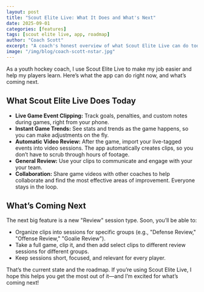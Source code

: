 ```yaml
---
layout: post
title: "Scout Elite Live: What It Does and What's Next"
date: 2025-09-01
categories: [features]
tags: [scout elite live, app, roadmap]
author: "Coach Scott"
excerpt: "A coach's honest overview of what Scout Elite Live can do today, and a look at the next features coming soon."
image: "/img/blog/coach-scott-nstar.jpg"
---
```


As a youth hockey coach, I use Scout Elite Live to make my job easier and help my players learn. Here’s what the app can do right now, and what’s coming next.

## What Scout Elite Live Does Today

- **Live Game Event Clipping:** Track goals, penalties, and custom notes during games, right from your phone.
- **Instant Game Trends:** See stats and trends as the game happens, so you can make adjustments on the fly.
- **Automatic Video Review:** After the game, import your live-tagged events into video sessions. The app automatically creates clips, so you don’t have to scrub through hours of footage.
- **General Review:** Use your clips to communicate and engage with your your team.
- **Collaboration:** Share game videos with other coaches to help collaborate and find the most effective areas of improvement. Everyone stays in the loop.

## What’s Coming Next

The next big feature is a new "Review" session type. Soon, you’ll be able to:

- Organize clips into sessions for specific groups (e.g., "Defense Review," "Offense Review," "Goalie Review").
- Take a full game, clip it, and then add select clips to different review sessions for different groups.
- Keep sessions short, focused, and relevant for every player.

That’s the current state and the roadmap. If you’re using Scout Elite Live, I hope this helps you get the most out of it—and I’m excited for what’s coming next!
